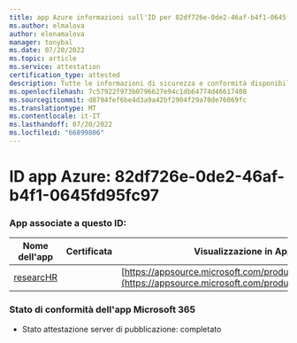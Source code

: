 ```yaml
---
title: app Azure informazioni sull'ID per 82df726e-0de2-46af-b4f1-0645fd95fc97
ms.author: elmalova
author: elenamalova
manager: tonybal
ms.date: 07/20/2022
ms.topic: article
ms.service: attestation
certification_type: attested
description: Tutte le informazioni di sicurezza e conformità disponibili per 82df726e-0de2-46af-b4f1-0645fd95fc97.
ms.openlocfilehash: 7c57922f973b0796627e94c1db64774d46617408
ms.sourcegitcommit: d8794fef6be4d3a9a42bf2904f29a70de76069fc
ms.translationtype: MT
ms.contentlocale: it-IT
ms.lasthandoff: 07/20/2022
ms.locfileid: "66899806"
---
```

# <a name="azure-app-id-82df726e-0de2-46af-b4f1-0645fd95fc97"></a>ID app Azure: 82df726e-0de2-46af-b4f1-0645fd95fc97


### <a name="apps-associated-with-this-id"></a>App associate a questo ID:
| **Nome dell'app** | **Certificata** | **Visualizzazione in AppSource** |
|--------------|---------------|-----------------------|
| [researcHR](../forward/WA200002557.md) |  | [https://appsource.microsoft.com/product/office/WA200002557](https://appsource.microsoft.com/product/office/WA200002557) |

### <a name="microsoft-365-app-compliance-status"></a>Stato di conformità dell'app Microsoft 365
- Stato attestazione server di pubblicazione: completato
